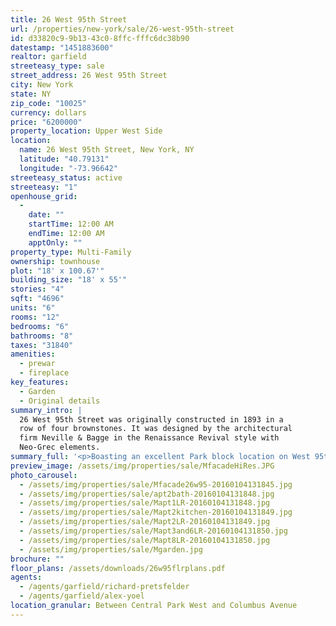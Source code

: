 ```yaml
---
title: 26 West 95th Street
url: /properties/new-york/sale/26-west-95th-street
id: d33820c9-9b13-43c0-8ffc-fffc6dc38b90
datestamp: "1451883600"
realtor: garfield
streeteasy_type: sale
street_address: 26 West 95th Street
city: New York
state: NY
zip_code: "10025"
currency: dollars
price: "6200000"
property_location: Upper West Side
location:
  name: 26 West 95th Street, New York, NY
  latitude: "40.79131"
  longitude: "-73.96642"
streeteasy_status: active
streeteasy: "1"
openhouse_grid:
  - 
    date: ""
    startTime: 12:00 AM
    endTime: 12:00 AM
    apptOnly: ""
property_type: Multi-Family
ownership: townhouse
plot: "18' x 100.67'"
building_size: "18' x 55'"
stories: "4"
sqft: "4696"
units: "6"
rooms: "12"
bedrooms: "6"
bathrooms: "8"
taxes: "31840"
amenities:
  - prewar
  - fireplace
key_features:
  - Garden
  - Original details
summary_intro: |
  26 West 95th Street was originally constructed in 1893 in a
  row of four brownstones. It was designed by the architectural
  firm Neville & Bagge in the Renaissance Revival style with
  Neo-Grec elements.
summary_full: '<p>Boasting an excellent Park block location on West 95th Street, this property is poised for conversion to a single family home or for use as a turnkey, free market multifamily investment. This six family property contains a total interior square footage of 4,696. Located just steps from Central Park, excellent restaurants and retail, as well as many fine schools and institutions, 26 West 95th Street is a strong purchase for any buyer. <span></span></p>'
preview_image: /assets/img/properties/sale/MfacadeHiRes.JPG
photo_carousel:
  - /assets/img/properties/sale/Mfacade26w95-20160104131845.jpg
  - /assets/img/properties/sale/apt2bath-20160104131848.jpg
  - /assets/img/properties/sale/Mapt1LR-20160104131848.jpg
  - /assets/img/properties/sale/Mapt2kitchen-20160104131849.jpg
  - /assets/img/properties/sale/Mapt2LR-20160104131849.jpg
  - /assets/img/properties/sale/Mapt3and6LR-20160104131850.jpg
  - /assets/img/properties/sale/Mapt8LR-20160104131850.jpg
  - /assets/img/properties/sale/Mgarden.jpg
brochure: ""
floor_plans: /assets/downloads/26w95flrplans.pdf
agents:
  - /agents/garfield/richard-pretsfelder
  - /agents/garfield/alex-yoel
location_granular: Between Central Park West and Columbus Avenue
---
```

